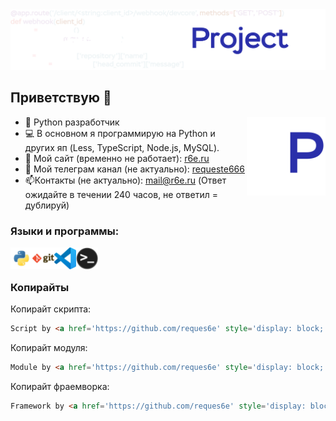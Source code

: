 <img src='assets\Banner1.png'>

## Приветствую 👋
    
<img width="25%" align="right" alt="Gauthier" src="assets\213123212312321.png" />

- 📖 Python разработчик
- 💻 В основном я программирую на Python и других яп (Less, TypeScript, Node.js, MySQL).
- 🔗 Мой сайт (временно не работает): [r6e.ru](https://r6e.ru/)
- 🔗 Мой телеграм канал (не актуально): [requeste666](https://t.me/requeste666)
- 📫Контакты (не актуально): [mail@r6e.ru](mailto:mail@r6e.ru) (Ответ ожидайте в течении 240 часов, не ответил = дублируй)
### Языки и программы: 
<img align="left" alt="Python" width="35px" src="https://raw.githubusercontent.com/github/explore/80688e429a7d4ef2fca1e82350fe8e3517d3494d/topics/python/python.png" />
<img align="left" alt="Git" width="35px" src="https://raw.githubusercontent.com/github/explore/80688e429a7d4ef2fca1e82350fe8e3517d3494d/topics/git/git.png" />
<img align="left" alt="Visual Studio Code" width="35px" src="https://raw.githubusercontent.com/github/explore/80688e429a7d4ef2fca1e82350fe8e3517d3494d/topics/visual-studio-code/visual-studio-code.png" />
<img align="left" alt="Terminal" width="35px" src="https://raw.githubusercontent.com/github/explore/80688e429a7d4ef2fca1e82350fe8e3517d3494d/topics/terminal/terminal.png" />

### ㅤ

### Копирайты
Копирайт скрипта:
```html
Script by <a href='https://github.com/reques6e' style='display: block; text-align: center;'>Requeste Project<img src='https://github.com/reques6e/reques6e/blob/main/assets/images.png?v=1' alt='Мой баннер' width='20' height='20' style='float: right;'></a>
```
Копирайт модуля:
```html
Module by <a href='https://github.com/reques6e' style='display: block; text-align: center;'>Requeste Project<img src='https://github.com/reques6e/reques6e/blob/main/assets/images.png?v=1' alt='Мой баннер' width='20' height='20' style='float: right;'></a>
```
Копирайт фраемворка:
```html
Framework by <a href='https://github.com/reques6e' style='display: block; text-align: center;'>Requeste Project<img src='https://github.com/reques6e/reques6e/blob/main/assets/images.png?v=1' alt='Мой баннер' width='20' height='20' style='float: right;'></a>
```
